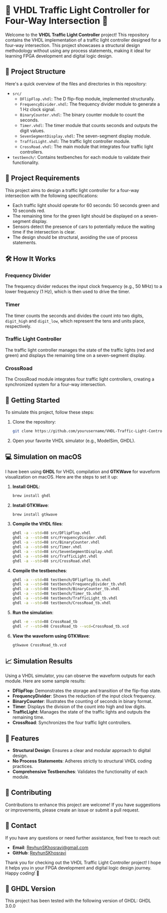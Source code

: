 # 🚦 VHDL Traffic Light Controller for Four-Way Intersection 🚦

Welcome to the **VHDL Traffic Light Controller** project! This repository contains the VHDL implementation of a traffic light controller designed for a four-way intersection. This project showcases a structural design methodology without using any process statements, making it ideal for learning FPGA development and digital logic design.

## 📁 Project Structure

Here's a quick overview of the files and directories in this repository:

- `src/`
  - `DFlipFlop.vhdl`: The D flip-flop module, implemented structurally.
  - `FrequencyDivider.vhdl`: The frequency divider module to generate a 1 Hz clock signal.
  - `BinaryCounter.vhdl`: The binary counter module to count the seconds.
  - `Timer.vhdl`: The timer module that counts seconds and outputs the digit values.
  - `SevenSegmentDisplay.vhdl`: The seven-segment display module.
  - `TrafficLight.vhdl`: The traffic light controller module.
  - `CrossRoad.vhdl`: The main module that integrates four traffic light controllers.
- `testbench/`: Contains testbenches for each module to validate their functionality.

## 📝 Project Requirements

This project aims to design a traffic light controller for a four-way intersection with the following specifications:
- Each traffic light should operate for 60 seconds: 50 seconds green and 10 seconds red.
- The remaining time for the green light should be displayed on a seven-segment display.
- Sensors detect the presence of cars to potentially reduce the waiting time if the intersection is clear.
- The design should be structural, avoiding the use of process statements.

## 🛠️ How It Works

### Frequency Divider
The frequency divider reduces the input clock frequency (e.g., 50 MHz) to a lower frequency (1 Hz), which is then used to drive the timer.

### Timer
The timer counts the seconds and divides the count into two digits, `digit_high` and `digit_low`, which represent the tens and units place, respectively.

### Traffic Light Controller
The traffic light controller manages the state of the traffic lights (red and green) and displays the remaining time on a seven-segment display.

### CrossRoad
The CrossRoad module integrates four traffic light controllers, creating a synchronized system for a four-way intersection.

## 🚀 Getting Started

To simulate this project, follow these steps:

1. Clone the repository:
    ```bash
    git clone https://github.com/yourusername/VHDL-Traffic-Light-Controller.git
    ```
2. Open your favorite VHDL simulator (e.g., ModelSim, GHDL).

## 💻 Simulation on macOS

I have been using **GHDL** for VHDL compilation and **GTKWave** for waveform visualization on macOS. Here are the steps to set it up:

1. **Install GHDL**:
    ```bash
    brew install ghdl
    ```

2. **Install GTKWave**:
    ```bash
    brew install gtkwave
    ```

3. **Compile the VHDL files**:
    ```bash
    ghdl -a --std=08 src/DFlipFlop.vhdl
    ghdl -a --std=08 src/FrequencyDivider.vhdl
    ghdl -a --std=08 src/BinaryCounter.vhdl
    ghdl -a --std=08 src/Timer.vhdl
    ghdl -a --std=08 src/SevenSegmentDisplay.vhdl
    ghdl -a --std=08 src/TrafficLight.vhdl
    ghdl -a --std=08 src/CrossRoad.vhdl
    ```

4. **Compile the testbenches**:
    ```bash
    ghdl -a --std=08 testbench/DFlipFlop_tb.vhdl
    ghdl -a --std=08 testbench/FrequencyDivider_tb.vhdl
    ghdl -a --std=08 testbench/BinaryCounter_tb.vhdl
    ghdl -a --std=08 testbench/Timer_tb.vhdl
    ghdl -a --std=08 testbench/TrafficLight_tb.vhdl
    ghdl -a --std=08 testbench/CrossRoad_tb.vhdl
    ```

5. **Run the simulation**:
    ```bash
    ghdl -e --std=08 CrossRoad_tb
    ghdl -r --std=08 CrossRoad_tb --vcd=CrossRoad_tb.vcd
    ```

6. **View the waveform using GTKWave**:
    ```bash
    gtkwave CrossRoad_tb.vcd
    ```

## 📈 Simulation Results

Using a VHDL simulator, you can observe the waveform outputs for each module. Here are some sample results:

- **DFlipFlop**: Demonstrates the storage and transition of the flip-flop state.
- **FrequencyDivider**: Shows the reduction of the input clock frequency.
- **BinaryCounter**: Illustrates the counting of seconds in binary format.
- **Timer**: Displays the division of the count into high and low digits.
- **TrafficLight**: Manages the state of the traffic lights and outputs the remaining time.
- **CrossRoad**: Synchronizes the four traffic light controllers.

## 🌟 Features

- **Structural Design**: Ensures a clear and modular approach to digital design.
- **No Process Statements**: Adheres strictly to structural VHDL coding practices.
- **Comprehensive Testbenches**: Validates the functionality of each module.

## 🤝 Contributing

Contributions to enhance this project are welcome! If you have suggestions or improvements, please create an issue or submit a pull request.

## 📧 Contact

If you have any questions or need further assistance, feel free to reach out:

- **Email**: [ReyhunSKhosravi@gmail.com](mailto:ReyhunSKhosravi@gmail.com)
- **GitHub**: [ReyhunSKhosravi](https://github.com/ReyhunSKhosravi)

Thank you for checking out the VHDL Traffic Light Controller project! I hope it helps you in your FPGA development and digital logic design journey. Happy coding! 🚀

## 📜 GHDL Version

This project has been tested with the following version of GHDL: GHDL 3.0.0
